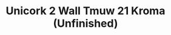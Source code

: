 ---
title: Unicork 2 Wall Tmuw 21 Kroma (Unfinished)
designer: To Market
image_primary: img/KROMA_WALL%20(NAT%20UNFINISHED)_DSC_3283.jpg
href: https://www.tomkt.com/unicork-2-swatches
description: "11.82%22%20x%2023.63%22%20TILES"
tags: 
  - to-market
  - cork-flooring
category: cork-flooring
subtitle: 
manufacturer: ToMarket
slug: /manufacturers/to-market/cork-flooring/to-market-unicork-2-wall-tmuw-21-kroma-unfinished
---